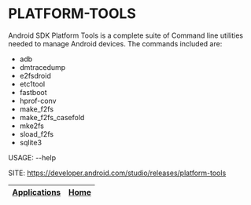 # PLATFORM-TOOLS

 Android SDK Platform Tools is a complete suite of Command line utilities needed to manage Android devices. The commands included are:
  - adb
  - dmtracedump
  - e2fsdroid
  - etc1tool
  - fastboot
  - hprof-conv
  - make_f2fs
  - make_f2fs_casefold
  - mke2fs
  - sload_f2fs
  - sqlite3
  
 USAGE:  <command> --help

 SITE: https://developer.android.com/studio/releases/platform-tools

 | [Applications](https://portable-linux-apps.github.io/apps.html) | [Home](https://portable-linux-apps.github.io)
 | --- | --- |

